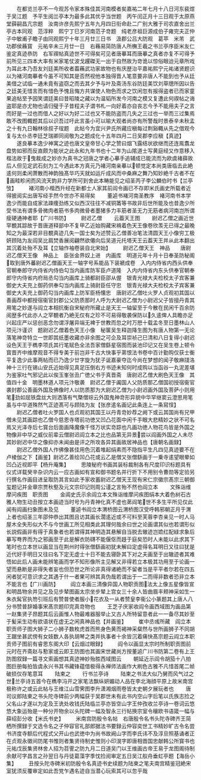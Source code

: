<!-- { "loadSidebar": true } -->
　　在都览兰亭不一今观苏令家本殊佳其河南模者矣嘉祐二年七月十八日河东裴煜于吴江题　予平生阅兰亭本为最多此其优乎当世题　丙午闰正月十三日观于太原燕堂薛嗣昌亢宗题　汝南许彦先熙宁五年九月四日衔命赴二广别大雅于司农直舍出兰亭古本同观　范淳粹　熙宁丁巳岁河南范子竒题　纯老彦祖巨源成伯子雍完夫正仲子中敏甫子瞻子由同观熙宁十年三月廿三日书　汲郡公吕大防观　葛苹　米芾　武功郡侯蘓寳　元祐辛未三月廿一日　右蘓易简防唐人所橅王羲之书兰亭序臣米友仁鉴定真迹恭防　右军禊帖真迹世不可得矣可见者唐摹耳而唐摹之真者亦复不可得予前所见三四本大率有米家笔仗波戈趯磔无一出于自然故为竒诡以惊俗眼迨元章所戏为耳此本乃吾友刘廷美所收者葢蘓武功家故物也有庆歴治平嘉祐熙宁元祐诸贤题识以为褚河南摹者今虽不可知其是否然视他本独得晋人笔意要非唐人不能到也予从廷美借之试临一通未竟有盗窃之而去其夕予与叶及斋汤东谷防廷美饮刘草牕所因以告之廷美无惜言而有惜色予愧且悔方共谋使人物色而求之饮闲忽有报得盗者已而家童果追帖至予因笑谓廷美曰昔昭陵之藏以为温韬所发今河南之模又复遭此何禊帖之诲盗耶是亦尤物也请归璧于子昔程夫子谓书札一向好着亦自丧志今予不能用夫子之言而好是一过也而借人之好以为好二过也又不能防盗而几失之三过也一举而三过集焉敢不改图輙题其后以识吾过吁此言虽小可以喻大观者尚亦有所警哉时景泰辛未秋孟之十有九日翰林徐叔子珵题　此帖今为宜兴尹氏所藏应稹每过荆谿輙从先之借观今复与太仆丞李廷芝瑞卿同阅敬为之题成化十五年四月二日吴郡李应稹【真迹】
　　遂良摹本逸少神寓之迹也唐文皇帝甘心学之赞曰烟飞露结状欲继而还连鳯翥龙盘势如邪而反直颇为能状之此永和九年书也十二年为山隂道士写黄庭经又作意移入楷法故于曳裁成之妙亦为真书之冠唐之学者心摹手追辅成已能流而为欧虞褚薛故后人但见定武石刻为工今遇此本方真元乃褚河南亲摹以顿觉定本尚类唐临去此絶逺何则柔闲萧散而神韵独髙华巧天就如运斤成风而中桑麻之舞乃知妙絶千古者不在画畦畛闲而风流天韵非力学所可到舍此本畴能见之绍圣丙子李公麟伯时书【兰亭攷】
　　褚河南小楷西升经在新都士人家其前阎令画已不存即米氏画史所载者近得披阅实出唐写经手然今世亦不易得矣
　　董逌书褚河南圣教序　褚河南书本学逸少而能自成家法疎痩劲练又似西汉往往不减铜筩等书故非后世所能及也昔逸少所受书法有谓多骨微肉者筋书多肉微骨者墨猪多力丰筋者圣无力无筋者病河南岂所谓瘦硬通神者耶【广川书防】
　　尉迟乙僧
　　云葢天王图
　　尉迟乙僧之画近世罕覩其踪故于晋唐道释部中不复甲乙近始购藏宋褙着色天王像卷欣羡无已得之最晚知之为最深若非目覩真迹几失一国士矣为述赞云乙僧善冶笔法清圆天王小像穷工极妍顾陆为友阎吴比肩焚香展阅翩然欲僊向后吴道元托塔天王云葢天王并从此本翻出其沉着处殆不及耳【立轴作袖卷装自北宋始】
　　尉迟乙僧天王　神品　　唐尉迟乙僧天王像　神品上　臣张金界奴上进　内画库　明道元年十月十日奉圣防秘阁取到唐外蕃尉迟乙僧画天王一轴字号系能品下装褫成卷　入内内侍省内西头供奉官朝奉郎守内侍省内侍伯勾当内画库防军臣卢道隆　入内内侍省内东头供奉官朝奉郎守内侍省内府局丞勾当内画库上骑都尉臣邵从偓　银青光禄大夫检校太子宾客兼御史大夫充上御药供奉勾当内画库上骑尉臣任守忠　银青光禄大夫检校太子宾客兼御史大夫充上御药勾当内画库上防军臣杨懐忠　唐尉迟乙僧吐火罗人贞观初其国以善画荐中都授宿衞官封郡公父防质那时人呼为大尉迟乙僧为小尉迟父子皆擅丹青其用笔之妙遂与阎立本相抗衡自宋秘府所藏止是天王一轴留至于今散在民闲千百余防阅歴多代此亦人之罕覩者乃絶无仅有之珍不可易得敬袭保防以久逺俾人具瞻亦足兴起庄严以惩创恶念勿谓浮屠异端无裨于世教而忽之时万厯十载孟冬至日墨林山人项元汴谨识　题尉迟乙僧着色天王小像　秘箧吴生释迦降生图为有唐人物第一无论落笔神竒特立一世即其纸墨收藏亦非余图之可企及耳崇祯己巳清和八日复得小尉迟设色天王于檇李项氏其行笔赋色全法吾家僧繇星宿图而装池印记又在吴生卷上顿令寳晋齐中维摩观音不得专美于前岂非千古大快事乎苐恨法书卷中百计勤购仅获士衡平复逸少此事两帖而已乃逸少廿字旋为犹子诞嘉豪夺迄今尚在梦想的闻子敬麻牋洛神十三行在锡山安氏近始得见真足压倒右方书迹未知何时成购以当函谷一丸泥差堪为鉴家吐气邪记此以俟玉峯张丑广徳父书于真晋斋　唐尉迟乙僧大刷色天王像　其值四十金　明墨林道人项元汴敬袭　尉迟乙僧于阗国人父防质那乙僧国初授宿衞官袭封郡公善画外国及佛像时人以防质那为大尉迟乙僧为小尉迟画外国及菩萨小则用笔劲如屈铁盘丝大则洒落有气槩僧琮云外国鬼神竒形异貌中华罕继窦云澄思用笔虽与中华道殊然气正迹髙可与顾陆为友【张彦逺名画记此条连上一条冩悮】
　　尉迟乙僧者吐火罗国人也贞观初其国王以丹青竒妙荐之阙下或云其国尚有兄甲僧未见其画踪也乙僧今慈恩寺塔前功徳又凹凸花面中闲千手眼大悲精妙之状不可名焉又光泽寺后七寳台后面画降魔像千怪万状实竒踪也凡画功徳人物花鸟皆是外国之物像非中华之威仪前辈云僧尉迟阎立本之比也品第无异景尝以阎画外国之人未尽其妙尉迟中华之像抑亦未闻由是评之所攻各异其画故居神品也【唐朝名画録】
　　尉迟乙僧外国人作佛像甚佳用色沉着堆起绢素而不隐指平生凡四见真迹要不在卢棱伽之下【画鉴】尉迟乙善绘凹凸花或云乙是僧又张僧繇画于一乗寺逺望眼晕如凹凸近视即平【杨升庵集】
　　思陵秘府书画其装标裁制各有尺度印识标题具有仪式详载癸辛杂识内云一应古画如有宣和御书题名并行折下不用别令曹勋等定验另行撰名作画目进呈取防其言如此予家收蓄尉迟乙僧天王现有宋仁宗徽宗髙宗三朝御玺题记并金章宗贾秋壑及元文宗印记则周公谨之言殆不然也阎立本
　　文殊诣维摩问疾图　职贡图
　　金阊史氏示余阎立本文殊诣维摩问疾图绢本大着色树石古雅人物生动丑按立本画迹当时号为丹青神化真不虚也苐阎笔世不多生平所见仅此闻有阎画扫象图未及见
　　董逌书阎立本渭桥图云渭桥图汉受呼韩邪朝正月于渭上者也绍圣三年邵仲恭出其图且访其画长濶逺近或不可料至芙蓉李杏亲见一时人马屋木全失形似大不与今世画工所见相类此其理何哉余曰世之论画谓其似也若谓形似长説假画非有得于真象者也若谓得其神明造其悬解自当脱去辙迹岂嫓红配緑求象后摹写弮界而为之邪画至于此是解衣防礴不能偃伛而趍于庭矣恐时人未能以此求其下笔时也立本世以画显当在荆州时得张僧繇画初犹未解曰定虚得名耳明日又往曰犹是近代好手明日又往曰名下定无虚士十日不能去寝卧其下对之夫画至于出辙迹者其难悟如此后人画未能辨笔画而学不知形像所主见解又非得若立本极其功用至于论画一望而悬断是非得失者妄也但恐世之所论非真得诸絶而不留者当是平平者尔若在四五闲者犹可意识求之其遇于什一者果可辨其真伪哉若谓出于一二而得非数者恐非立本不能言也【广川画防】
　　阎立本画三清像异国人物职贡图法太上像五星像皆宣和明昌物余并见之及见步辇图画太宗坐步辇上宫女三十余人皆曲眉丰颊神采如生一朱衣髯官执笏引班后有赞普使者服小花衣及一从者赞皇李衞公小篆题其上唐人八分书赞普辞婚事宋髙宗题印完真竒物也
　　王芝子庆家收阎令画西域图为画品第一赵集贤子昂题其后云画惟人物最难器服举止又古人所特留意者此一一备尽其妙至于髪采生动有欲语状在虚无之闲真神品也【并画鉴】
　　崔中丞彧所藏　阎立本职贡师子图大狮子二小狮子数枚虎首而熊身色黄而褐神采粲然与世所画狮子不同胡王踞坐甚武傍有女妓数人各执胡琴之类并执事者十余皆沉着痛快髙宗题云阎立本职贡师子图前有睿思东阁大印【云烟过眼録】
　　阎令以画显太宗时所制职贡图前元时在齐斋赵与懃家或云即王防图也其画宋世藏尚方按董逌广川书防第二卷有上王防图叙録一篇寻文索画想其真迹神妙殆胜西域图云
　　朝延近示阎令胡笳十八拍图巨册每拍皆虞永兴书其书藏锋蕴借极得永禅师法画作大刷色古雅不凡惜首尾二帧破损仅存笔意耳
　　陆柬之
　　行书兰亭诗
　　陆柬之书法大似乃舅而风气过之世兰亭诗五首今在檇李冯开之家笔法飘纵妍媚动人品在李北海顔平原上故米南宫极称许之或云此帖与王维江山雪霁图李升潇湘烟雨卷皆太史朝夕展玩者也
　　唐司议郎陆柬之书头陀寺碑前少两幅获于吴郡世未有此书内空山字后笔以氏族志捡之父名山才遂以为定及王诜处收钱氏陆临兰亭亦皆空山字王仲孜收兰亭诗一卷词云悠悠大象运殆是一种分开物余以头陀碑一幅及智永三行帖换宗室令穰欧书语箴一幅与薛绍彭分收【米氏书史】
　　米南宫防殷令名帖　右唐殷令名书头陀寺碑齐王简栖所撰録于文选令名之子仲容官礼部郎据法书要録云仲容奕世工书精妙旷古令名尝书济度寺额后代程式父开山也武徳中为尚书故阙山字而李氏讳不及淳旦照基诵者正在贞观永徽间防尾书惟则者集贤待制史惟则小印滉字即唐相晋国忠献韩公所寳书也元祐戊辰集贤林舍人招为苕霅之防九月二日道吴门以王维画古帝王易于龙图阁待制余献可字昌言之孙翌日与丹徒葛藻字季忱捡阅审定五日吴江舣舟垂虹亭题【海岳小集】
　　丑按头陀寺碑米初防殷令名真迹书史续题为陆柬之笔夫南宫精鉴冠絶宋室犹须反覆审定如此吾党乍遇名迹自当潜心玩索其可以忽乎哉
